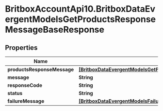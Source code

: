 # BritboxAccountApi10.BritboxDataEvergentModelsGetProductsResponseMessageBaseResponse

## Properties
Name | Type | Description | Notes
------------ | ------------- | ------------- | -------------
**productsResponseMessage** | [**[BritboxDataEvergentModelsGetProductsResponseMessageBaseProductsResponseMsg]**](BritboxDataEvergentModelsGetProductsResponseMessageBaseProductsResponseMsg.md) |  | [optional] 
**message** | **String** |  | [optional] 
**responseCode** | **String** |  | [optional] 
**status** | **String** |  | [optional] 
**failureMessage** | [**[BritboxDataEvergentModelsFailureMessage]**](BritboxDataEvergentModelsFailureMessage.md) |  | [optional] 


